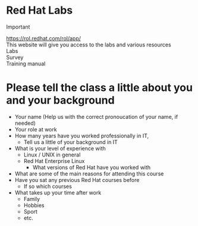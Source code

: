 # Red Hat Labs

> [!Important]
> https://rol.redhat.com/rol/app/ <br>
> This website will give you access to the labs and various resources <br>
> Labs <br>
> Survey <br>
> Training manual  <br>


# Please tell the class a little about you and your background

- Your name (Help us with the correct pronoucation of your name, if needed)
- Your role at work
- How many years have you worked professionally in IT,
  - Tell us a little of your background in IT
- What is your level of experience with
  - Linux / UNIX in general
  - Red Hat Enterprise Linux
    - What versions of Red Hat have you worked with
- What are some of the main reasons for attending this course
- Have you sat any previous Red Hat courses before
  - If so which courses
- What takes up your time after work
  - Family
  - Hobbies
  - Sport
  - etc.
